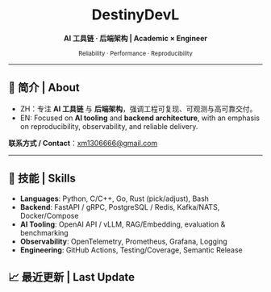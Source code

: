 <!-- Profile README for DestinyDevL | Style: Academic × Engineer -->

<h1 align="center">DestinyDevL</h1>
<p align="center"><b>AI 工具链 · 后端架构 | Academic × Engineer</b></p>

<p align="center">
  <sub>Reliability · Performance · Reproducibility</sub>
</p>

---

## 👤 简介 | About
- ZH：专注 **AI 工具链** 与 **后端架构**，强调工程可复现、可观测与高可靠交付。
- EN: Focused on **AI tooling** and **backend architecture**, with an emphasis on reproducibility, observability, and reliable delivery.

**联系方式 / Contact**：<xm1306666@gmail.com>

---

## 🧰 技能 | Skills
- **Languages**: Python, C/C++, Go, Rust (pick/adjust), Bash
- **Backend**: FastAPI / gRPC, PostgreSQL / Redis, Kafka/NATS, Docker/Compose
- **AI Tooling**: OpenAI API / vLLM, RAG/Embedding, evaluation & benchmarking
- **Observability**: OpenTelemetry, Prometheus, Grafana, Logging
- **Engineering**: GitHub Actions, Testing/Coverage, Semantic Release



## 📈 最近更新 | Last Update


